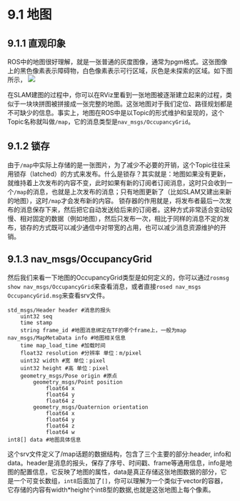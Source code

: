 # 9.1 地图

## 9.1.1 直观印象
ROS中的地图很好理解，就是一张普通的灰度图像，通常为pgm格式。这张图像上的黑色像素表示障碍物，白色像素表示可行区域，灰色是未探索的区域。如下图所示，
![](/pics/map.png)


在SLAM建图的过程中，你可以在RViz里看到一张地图被逐渐建立起来的过程，类似于一块块拼图被拼接成一张完整的地图。这张地图对于我们定位、路径规划都是不可缺少的信息。事实上，地图在ROS中是以Topic的形式维护和呈现的，这个Topic名称就叫做`/map`，它的消息类型是`nav_msgs/OccupancyGrid`。


## 9.1.2 锁存
由于`/map`中实际上存储的是一张图片，为了减少不必要的开销，这个Topic往往采用锁存（latched）的方式来发布。什么是锁存？其实就是：地图如果没有更新，就维持着上次发布的内容不变，此时如果有新的订阅者订阅消息，这时只会收到一个`/map`的消息，也就是上次发布的消息；只有地图更新了（比如SLAM又建出来新的地图），这时`/map`才会发布新的内容。
锁存器的作用就是，将发布者最后一次发布的消息保存下来，然后把它自动发送给后来的订阅者。这种方式非常适合变动较慢、相对固定的数据（例如地图），然后只发布一次，相比于同样的消息不定的发布，锁存的方式既可以减少通信中对带宽的占用，也可以减少消息资源维护的开销。




## 9.1.3 nav_msgs/OccupancyGrid
然后我们来看一下地图的OccupancyGrid类型是如何定义的，你可以通过`rosmsg show nav_msgs/OccupancyGrid`来查看消息，或者直接`rosed nav_msgs OccupancyGrid.msg`来查看srv文件。
```
std_msgs/Header header #消息的报头
    uint32 seq
    time stamp
    string frame_id #地图消息绑定在TF的哪个frame上，一般为map
nav_msgs/MapMetaData info #地图相关信息
    time map_load_time #加载时间
    float32 resolution #分辨率 单位：m/pixel
    uint32 width #宽 单位：pixel
    uint32 height #高 单位：pixel
    geometry_msgs/Pose origin #原点
        geometry_msgs/Point position
            float64 x
            float64 y
            float64 z
        geometry_msgs/Quaternion orientation
            float64 x
            float64 y
            float64 z
            float64 w
int8[] data #地图具体信息
```
这个srv文件定义了/map话题的数据结构，包含了三个主要的部分:header, info和data。header是消息的报头，保存了序号、时间戳、frame等通用信息，info是地图的配置信息，它反映了地图的属性，data是真正存储这张地图数据的部分，它是一个可变长数组，`int8`后面加了`[]`，你可以理解为一个类似于vector的容器，它存储的内容有width*height个int8型的数据,也就是这张地图上每个像素。

